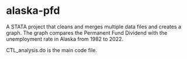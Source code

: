 # alaska-pfd
A STATA project that cleans and merges multiple data files and creates a graph. The graph compares the Permanent Fund Dividend with the unemployment rate in Alaska from 1982 to 2022.

CTL_analysis.do is the main code file.
